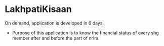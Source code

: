 # LakhpatiKisaan
On demand, application is developed in 6 days.
* Purpose of this application is to know the financial status of every shg member after and before the part of nrlm.


